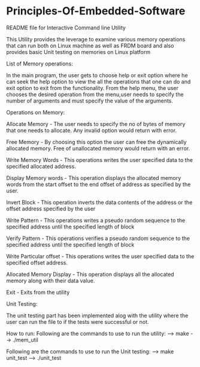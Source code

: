 # Principles-Of-Embedded-Software
README file for Interactive Command line Utility

This Utility provides the leverage to examine various memory operations that can run both on Linux machine as well as FRDM board and also provides basic Unit testing on memories on Linux platform


List of Memory operations:

In the main program, the user gets to choose help or exit option where he can seek the help option to view the all the operations that one can do and exit option to exit from the functionality.
From the help menu, the user chooses the desired operation from the menu,user needs to specify the number of arguments and must specify the value of the arguments.


Operations on Memory:

Allocate Memory - The user needs to specify the no of bytes of memory that one needs to allocate. Any invalid option would return with error.

Free Memory - By choosing this option the user can free the dynamically allocated memory. Free of unallocated memory would return with an error.

Write Memory Words - This operations writes the user specified data to the specified allocated address.

Display Memory words - This operation displays the allocated memory words from the start offset to the end offset of address as specified by the user.

Invert Block - This operation inverts the data contents of the address or the offset address specified by the user

Write Pattern - This operations writes a pseudo random sequence to the specified address until the specified length of block

Verify Pattern - This operations verifies a pseudo random sequence to the specified address until the specified length of block

Write Particular offset - This operations writes the user specified data to the specified offset address.

Allocated Memory Display - This operation displays all the allocated memory along with their data value.

Exit - Exits from the utility


Unit Testing:

The unit testing part has been implemented alog with the utility where the user can run the file to if the tests were successful or not.

How to run:
Following are the commands to use to run the utility:
--> make
--> ./mem_util

Following are the commands to use to run the Unit testing:
--> make unit_test
--> ./unit_test

